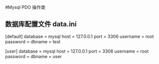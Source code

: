 #Mysql PDO 操作类

## 数据库配置文件 data.ini

[default]
database = mysql
host = 127.0.0.1
port = 3306
username = root
password =
dbname = test

[user]
database = mysql
host = 127.0.0.1
port = 3306
username = root
password =
dbname = user